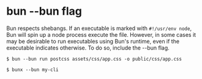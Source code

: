 # bun --bun flag

Bun respects shebangs. If an executable is marked with `#!/usr/env node`, Bun will
spin up a node process execute the file. However, in some cases it may be desirable to run
executables using Bun's runtime, even if the executable indicates otherwise. To do so, include the
--bun flag.

```shell
$ bun --bun run postcss assets/css/app.css -o public/css/app.css
```

```shell
$ bunx --bun my-cli
```
